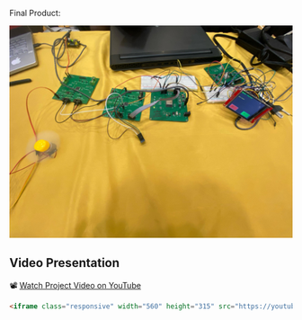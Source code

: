 Final Product:

<p align="center">
  <img src="image1.jpg" alt="Final Product" width="800"/>
</p>


## Video Presentation

📽️ [Watch Project Video on YouTube](https://youtube.com/shorts/D_SAuWzlARc?si=dvEkShb2Yil2NJRE)

```html
<iframe class="responsive" width="560" height="315" src="https://youtube.com/shorts/D_SAuWzlARc?si=dvEkShb2Yil2NJRE" title="YouTube video player" frameborder="0" allow="accelerometer; autoplay; clipboard-write; encrypted-media; gyroscope; picture-in-picture; web-share" allowfullscreen></iframe>
